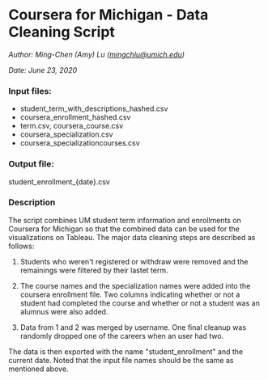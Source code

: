 # Coursera for Michigan - Data Cleaning Script

*Author: Ming-Chen (Amy) Lu (mingchlu@umich.edu)*

*Date: June 23, 2020*

### Input files: 
- student_term_with_descriptions_hashed.csv
- coursera_enrollment_hashed.csv
- term.csv, coursera_course.csv
- coursera_specialization.csv
- coursera_specializationcourses.csv

### Output file: 
student_enrollment_{date}.csv

### Description
The script combines UM student term information and enrollments on Coursera for Michigan so that the combined data can be used for the visualizations on Tableau. The major data cleaning steps are described as follows:

1. Students who weren't registered or withdraw were removed and the remainings were filtered by their lastet term.

2. The course names and the specialization names were added into the coursera enrollment file. Two columns indicating whether or not a student had completed the course and whether or not a student was an alumnus were also added.

3. Data from 1 and 2 was merged by username. One final cleanup was randomly dropped one of the careers when an user had two.

The data is then exported with the name "student_enrollment" and the current date. Noted that the input file names should be the same as mentioned above.
